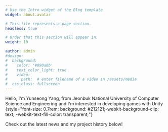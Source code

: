 ```yaml
---
# Use the Intro widget of the Blog template
widget: about.avatar

# This file represents a page section.
headless: true

# Order that this section will appear in.
weight: 10

author: admin
#design:
#  background:
#    color: '#090a0b'
#    text_color_light: true
#    video:
#      path:  # enter filename of a video in /assets/media
#  css_class: fullscreen
---
```


Hello, I'm Yunseong Yang, from Jeonbuk National University of Computer Science and Engineering and I'm interested in developing games with Unity
{style="font-size: 0.7rem; background: #212121;-webkit-background-clip: text; -webkit-text-fill-color: transparent;"}

Check out the latest news and my project history below!
